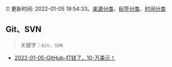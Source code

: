 :alarm_clock: 更新时间: 2022-01-05 19:54:33。[来源分类](../README.md)、[标签分类](../TAGS.md)、[时间分类](../TIMELINE.md)

## Git、SVN


> 关键字：`Git`、`SVN`



- [2022-01-05-GitHub-打钱了，10-万美元！](https://toutiao.io/k/ndfqyy2) 